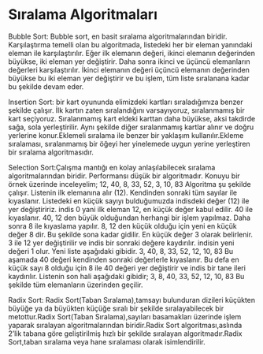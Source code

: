 # Sıralama Algoritmaları
 Bubble Sort: Bubble sort, en basit sıralama algoritmalarından biridir. Karşılaştırma temelli olan bu algoritmada, listedeki her bir eleman yanındaki eleman ile karşılaştırılır. Eğer ilk elemanın değeri, ikinci elemanın değerinden büyükse, iki eleman yer değiştirir. Daha sonra ikinci ve üçüncü elemanların değerleri karşılaştırılır. İkinci elemanın değeri üçüncü elemanın değerinden büyükse bu iki eleman yer değiştirir ve bu işlem, tüm liste sıralanana kadar bu şekilde devam eder.

Insertion Sort: bir kart oyununda elimizdeki kartları sıraladığımıza benzer şekilde çalışır.
İlk kartın zaten sıralandığını varsayıyoruz, sıralanmamış bir kart seçiyoruz. Sıralanmamış kart eldeki karttan daha büyükse, aksi takdirde sağa, sola yerleştirilir. Aynı şekilde diğer sıralanmamış kartlar alınır ve doğru yerlerine konur.Eklemeli sıralama ile benzer bir yaklaşım kullanılır.Ekleme sıralaması, sıralanmamış bir öğeyi her yinelemede uygun yerine yerleştiren bir sıralama algoritmasıdır.

Selection Sort:Çalışma mantığı en kolay anlaşılabilecek sıralama algoritmalarından biridir. Performansı düşük bir algoritmadır. Konuyu bir örnek üzerinde inceleyelim;
12, 40, 8, 33, 52, 3, 10, 83
Algoritma şu şekilde çalışır. Listenin ilk elemanına alır (12). Kendinden sonraki tüm sayılar ile kıyaslanır. Listedeki en küçük sayıyı bulduğumuzda indisdeki değer (12) ile yer değiştiririz.
indis 0 yani ilk eleman 12, en küçük değer kabul edilir.
40 ile kıyaslanır. 40, 12 den büyük olduğundan herhangi bir işlem yapılmaz. Daha sonra 8 ile kıyaslama yapılır. 8, 12 den küçük olduğu için yeni en küçük değer 8 dir. Bu şekilde sona kadar gidilir. En küçük değer 3 olarak belirlenir. 3 ile 12 yer değiştirilir ve indis bir sonraki değere kaydırılır. indisin yeni değeri 1 olur. Yeni liste aşağıdaki gibidir.
3, 40, 8, 33, 52, 12, 10, 83
Bu aşamada 40 değeri kendinden sonraki değerlerle kıyaslanır. Bu defa en küçük sayı 8 olduğu için 8 ile 40 değeri yer değiştirir ve indis bir tane ileri kaydırılır.
Listenin son hali aşağıdaki gibidir;
3, 8, 40, 33, 52, 12, 10, 83
Bu şekilde tüm elemanların üzerinden geçilir.

Radix Sort: Radix Sort(Taban Sıralama),tamsayı bulunduran dizileri küçükten büyüğe ya da büyükten küçüğe sıralı bir şekilde sıralayabilecek bir metottur.Radix Sort(Taban Sıralama),sayıları basamakları üzerinde işlem yaparak sıralayan algoritmalarından biridir.Radix Sort algoritması,aslında 2’lik tabana göre geliştirilmiş hızlı bir şekilde sıralayan algoritmadır.Radix Sort,taban sıralama veya hane sıralaması olarak isimlendirilir.
